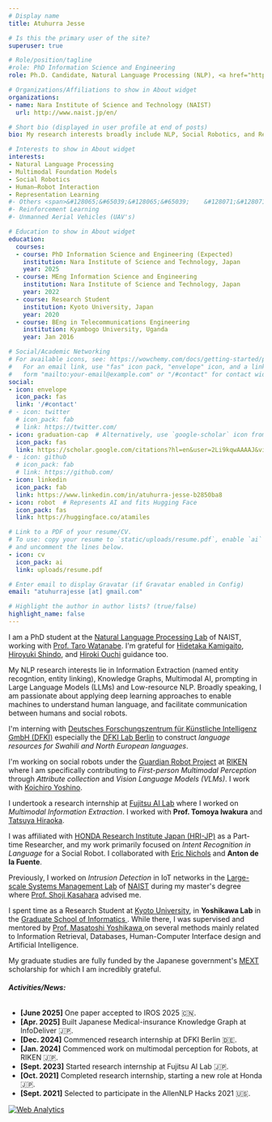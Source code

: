```yaml
---
# Display name
title: Atuhurra Jesse

# Is this the primary user of the site?
superuser: true

# Role/position/tagline
#role: PhD Information Science and Engineering
role: Ph.D. Candidate, Natural Language Processing (NLP), <a href="https://scholar.google.com/citations?hl=en&user=2Li9kqwAAAAJ&view_op=list_works&sortby=pubdate">Google Scholar</a>

# Organizations/Affiliations to show in About widget
organizations:
- name: Nara Institute of Science and Technology (NAIST)
  url: http://www.naist.jp/en/

# Short bio (displayed in user profile at end of posts)
bio: My research interests broadly include NLP, Social Robotics, and Representation Learning.

# Interests to show in About widget
interests:
- Natural Language Processing
- Multimodal Foundation Models
- Social Robotics 
- Human—Robot Interaction
- Representation Learning
#- Others <span>&#128065;&#65039;&#128065;&#65039;    &#128071;&#128071;</span>
#- Reinforcement Learning
#- Unmanned Aerial Vehicles (UAV's)

# Education to show in About widget
education:
  courses:
  - course: PhD Information Science and Engineering (Expected)
    institution: Nara Institute of Science and Technology, Japan
    year: 2025
  - course: MEng Information Science and Engineering
    institution: Nara Institute of Science and Technology, Japan
    year: 2022
  - course: Research Student
    institution: Kyoto University, Japan
    year: 2020
  - course: BEng in Telecommunications Engineering
    institution: Kyambogo University, Uganda
    year: Jan 2016

# Social/Academic Networking
# For available icons, see: https://wowchemy.com/docs/getting-started/page-builder/#icons
#   For an email link, use "fas" icon pack, "envelope" icon, and a link in the
#   form "mailto:your-email@example.com" or "/#contact" for contact widget.
social:
- icon: envelope
  icon_pack: fas
  link: '/#contact'
# - icon: twitter
  # icon_pack: fab
  # link: https://twitter.com/
- icon: graduation-cap  # Alternatively, use `google-scholar` icon from `ai` icon pack
  icon_pack: fas
  link: https://scholar.google.com/citations?hl=en&user=2Li9kqwAAAAJ&view_op=list_works&sortby=pubdate
# - icon: github
  # icon_pack: fab
  # link: https://github.com/
- icon: linkedin
  icon_pack: fab
  link: https://www.linkedin.com/in/atuhurra-jesse-b2850ba8
- icon: robot  # Represents AI and fits Hugging Face
  icon_pack: fas
  link: https://huggingface.co/atamiles

# Link to a PDF of your resume/CV.
# To use: copy your resume to `static/uploads/resume.pdf`, enable `ai` icons in `params.toml`, 
# and uncomment the lines below.
- icon: cv
  icon_pack: ai
  link: uploads/resume.pdf

# Enter email to display Gravatar (if Gravatar enabled in Config)
email: "atuhurrajesse [at] gmail.com"

# Highlight the author in author lists? (true/false)
highlight_name: false
---
```


I am a PhD student at the <a href="https://nlp.naist.jp/en/">Natural Language Processing Lab</a> of NAIST, working with <a href="https://sites.google.com/site/tarowtnb/">Prof. Taro Watanabe</a>. I'm grateful for <a href="https://sites.google.com/site/hidetakakamigaito">Hidetaka Kamigaito</a>, <a href="https://hshindo.com/">Hiroyuki Shindo</a>, and <a href="https://hiroki13.github.io/">Hiroki Ouchi</a> guidance too.

My NLP research interests lie in Information Extraction (named entity recogntion, entity linking), Knowledge Graphs, Multimodal AI, prompting in Large Language Models (LLMs) and Low-resource NLP. Broadly speaking, I am passionate about applying deep learning approaches to enable machines to understand human language, and facilitate communication between humans and social robots.

I'm interning with <a href="https://www.dfki.de/en/web">Deutsches Forschungszentrum für Künstliche Intelligenz GmbH (DFKI)</a> especially the <a href="https://www.dfki.de/en/web/about-us/locations-contact/berlin">DFKI Lab Berlin</a> to construct <i>language resources for Swahili and North European languages</i>. 
<!-- I work with <a href="https://dfki-nlp.github.io/authors/leonhard-hennig/">Leonhard Hennig</a>. -->

I'm working on social robots under the <a href="https://grp.riken.jp/en/">Guardian Robot Project</a> at <a href="https://www.riken.jp/en/research/labs/r-ih/">RIKEN</a> where I am specifically contributing to <i>First-person Multimodal Perception</i> through <i>Attribute collection</i> and <i>Vision Language Models (VLMs)</i>. I work with <a href="https://pomdp.net">Koichiro Yoshino</a>. 
<!-- RIKEN R-IH is different from RIKEN AIP -->

I undertook a research internship at <a href="https://www.fujitsu.com/global/about/research/">Fujitsu AI Lab</a> where I worked on <i>Multimodal Information Extraction</i>. I worked with <b>Prof. Tomoya Iwakura</b> and <a href="https://tathi.github.io/">Tatsuya Hiraoka</a>.

I was affiliated with <a href="http://www.jp.honda-ri.com/en/">HONDA Research Institute Japan (HRI-JP)</a> as a Part-time Researcher, and my work primarily focused on <i>Intent Recognition in Language</i> for a Social Robot. I collaborated with <a href="https://scholar.google.co.jp/citations?user=I3_MfAMAAAAJ&hl=en">Eric Nichols</a> and <b>Anton de la Fuente</b>.

Previously, I worked on <i>Intrusion Detection</i> in IoT networks in the <a href="http://www-lsm.naist.jp/en/">Large-scale Systems Management Lab</a> of <a href="http://www.naist.jp/en/">NAIST</a> during my master's degree where <a href="http://www-lsm.naist.jp/~kasahara/index-e.html"> Prof. Shoji Kasahara</a> advised me.

I spent time as a Research Student at <a href="https://www.kyoto-u.ac.jp/en"> Kyoto University</a>, in <b>Yoshikawa Lab</b> in the <a href="https://www.i.kyoto-u.ac.jp/en/"> Graduate School of Informatics </a>. While there, I was supervised and mentored by <a href="https://scholar.google.co.jp/citations?hl=ja&user=yMFHG7wAAAAJ&view_op=list_works&sortby=pubdate"> Prof. Masatoshi Yoshikawa </a> on several methods mainly related to Information Retrieval, Databases, Human-Computer Interface design and Artificial Intelligence.

My graduate studies are fully funded by the Japanese government's <a href="https://www.mext.go.jp/en/policy/education/highered/title02/detail02/sdetail02/1373897.htm">MEXT</a> scholarship for which I am incredibly grateful.

<h6><b>Activities/News:</b></h6>
<ul>
  <li><b>[June 2025]</b> One paper accepted to IROS 2025 &#x1F1E8;&#x1F1F3;. </li>
  <li><b>[Apr. 2025]</b> Built Japanese Medical-insurance Knowledge Graph at InfoDeliver &#x1F1EF;&#x1F1F5;.</li>  
  <li><b>[Dec. 2024]</b> Commenced research internship at DFKI Berlin &#x1f1e9;&#x1f1ea;.</li>
  <li><b>[Jan. 2024]</b> Commenced work on multimodal perception for Robots, at RIKEN &#x1F1EF;&#x1F1F5;.</li>
  <li><b>[Sept. 2023]</b> Started research internship at Fujitsu AI Lab &#x1F1EF;&#x1F1F5;.</li>
  <!-- <li><b>[Feb. 2022]</b> Master Thesis Defense on <i>Balancing Data Distribution for Intrusion-detection Analysis</i>.</li> -->
  <li><b>[Oct. 2021]</b> Completed research internship, starting a new role at Honda &#x1F1EF;&#x1F1F5;.</li>
  <li><b>[Sept. 2021]</b> Selected to participate in the AllenNLP Hacks 2021 &#127482;&#127480;.</li>
</ul>

<!-- {{< icon name="download" pack="fas" >}} Download my {{< staticref "uploads/demo_resume.pdf" "newtab" >}}resumé{{< /staticref >}}. -->

<!-- The stufff below works -->

<!-- 
<script type="text/javascript" src="//rf.revolvermaps.com/0/0/6.js?i=5ird9uhh872&amp;m=7&amp;c=e63100&amp;cr1=ffffff&amp;f=arial&amp;l=0&amp;bv=90&amp;lx=-420&amp;ly=420&amp;hi=20&amp;he=7&amp;hc=a8ddff&amp;rs=80" async="async"></script> 
-->

<!--
Keep this LINK: https://stackoverflow.com/questions/64468843/netlify-deployment-failed-during-stage-building-site-build-script-returned-n
keep this LINK: https://gohugo.io/hosting-and-deployment/hosting-on-netlify/
-->

<!-- Google tag (gtag.js) # The google_analytics code below works but we have to delete it.
<script async src="https://www.googletagmanager.com/gtag/js?id=G-TR6LD17FRX"></script>
<script>
  window.dataLayer = window.dataLayer || [];
  function gtag(){dataLayer.push(arguments);}
  gtag('js', new Date());
  
  // Replace G-XXXXXXXXXX with your GA4 Measurement ID
  gtag('config', 'G-TR6LD17FRX');
</script>
-->

<!-- BEGIN WebSTAT Activation Code -->
<!-- <script type="text/javascript" language="JavaScript" src="https://secure.webstat.com/cgi-bin/wsv2.cgi?150082"></script>
<noscript>
<a href="https://www.webstat.com">
<img src="https://secure.webstat.com/scripts/wsb.php?ac=150082" border="0" alt="Web Metrics and Site Analytics by WebSTAT" /></a>
</noscript> -->
<!-- END WebSTAT Activation Code -->

<!-- Statcounter code for 2021atajesse https://www.2021atajesse.com/ on Google
Sites (new) -->
<script type="text/javascript">
var sc_project=13098492; 
var sc_invisible=1; 
var sc_security="65d7ab83"; 
</script>
<script type="text/javascript"
src="https://www.statcounter.com/counter/counter.js" async></script>
<noscript><div class="statcounter"><a title="Web Analytics"
href="https://statcounter.com/" target="_blank"><img class="statcounter"
src="https://c.statcounter.com/13098492/0/65d7ab83/1/" alt="Web Analytics"
referrerPolicy="no-referrer-when-downgrade"></a></div></noscript>
<!-- End of Statcounter Code -->

